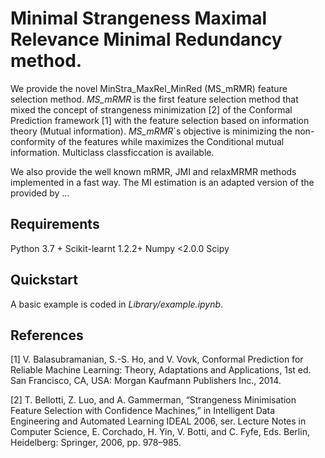 # Minimal Strangeness Maximal Relevance Minimal Redundancy method.

We provide the novel MinStra_MaxRel_MinRed (MS_mRMR) feature selection method.
*MS_mRMR*  is the first feature selection method that mixed the concept of strangeness minimization [2] of the Conformal Prediction framework [1] with the feature selection based on information theory (Mutual information). *MS_mRMR*´s objective is minimizing the non-conformity of the features while maximizes the Conditional mutual information. Multiclass classficcation is available.  

We also provide the well known mRMR, JMI and relaxMRMR methods implemented in a fast way. The MI estimation is an adapted version of the provided by ...


## Requirements

Python 3.7 +
Scikit-learnt 1.2.2+
Numpy <2.0.0
Scipy 



## Quickstart

A basic example is coded in *Library/example.ipynb*.

## References 

[1] V. Balasubramanian, S.-S. Ho, and V. Vovk, Conformal Prediction
for Reliable Machine Learning: Theory, Adaptations and Applications,
1st ed. San Francisco, CA, USA: Morgan Kaufmann Publishers Inc.,
2014.

[2] T. Bellotti, Z. Luo, and A. Gammerman, “Strangeness Minimisation
Feature Selection with Confidence Machines,” in Intelligent Data Engineering
and Automated Learning IDEAL 2006, ser. Lecture Notes in
Computer Science, E. Corchado, H. Yin, V. Botti, and C. Fyfe, Eds.
Berlin, Heidelberg: Springer, 2006, pp. 978–985.

